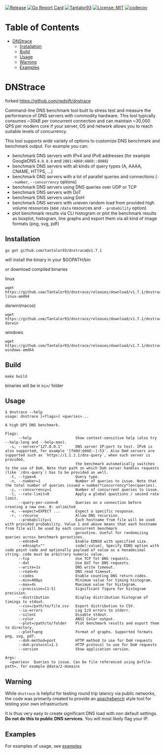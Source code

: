 [![Release](https://img.shields.io/github/release/Tantalor93/dnstrace/all.svg)](https://github.com/Tantalor93/dnstrace/releases)
[![Go Report Card](https://goreportcard.com/badge/github.com/Tantalor93/dnstrace)](https://goreportcard.com/report/github.com/Tantalor93/dnstrace)
[![Tantalor93](https://circleci.com/gh/Tantalor93/dnstrace/tree/master.svg?style=svg)](https://circleci.com/gh/Tantalor93/dnstrace?branch=master)
[![License: MIT](https://img.shields.io/badge/License-MIT-yellow.svg)](https://github.com/Tantalor93/dnstrace/blob/master/LICENSE)
[![codecov](https://codecov.io/gh/Tantalor93/dnstrace/branch/master/graph/badge.svg?token=MC6PK2OLMK)](https://codecov.io/gh/Tantalor93/dnstrace)

# Table of Contents
- [DNStrace](#dnstrace)
    * [Installation](#installation)
    * [Build](#build)
    * [Usage](#usage)
    * [Warning](#warning)
    * [Examples](#examples)

# DNStrace
forked https://github.com/redsift/dnstrace 

Command-line DNS benchmark tool built to stress test and measure the performance of DNS servers with commodity hardware.
This tool typically consumes ~30kB per concurrent connection and can maintain ~30,000 QPS per modern core if your server, OS and network allows you to reach suitable levels of concurrency.

This tool supports wide variety of options to customize DNS benchmark and benchmark output. For example you can:
* benchmark DNS servers with IPv4 and IPv6 addresses (for example GoogleDNS `8.8.8.8` and `2001:4860:4860::8888`)
* benchmark DNS servers with all kinds of query types (A, AAAA, CNAME, HTTPS, ...)
* benchmark DNS servers with a lot of parallel queries and connections (`--number`, `--concurrency` options)
* benchmark DNS servers using DNS queries over UDP or TCP
* benchmark DNS servers with DoT
* benchmark DNS servers using DoH  
* benchmark DNS servers with uneven random load from provided high volume resources (see `/data` resources and `--probability` option)  
* plot benchmark results via CLI histogram or plot the benchmark results as boxplot, histogram, line graphs and export
them via all kind of image formats (png, svg, pdf)

## Installation 
```
go get github.com/tantalor93/dnstrace@v1.7.1
```
will install the binary in your $GOPATH/bin

or download compiled binaries

linux
```
wget https://github.com/Tantalor93/dnstrace/releases/download/v1.7.1/dnstrace-linux-amd64
```
darwin(macos)
```
wget https://github.com/Tantalor93/dnstrace/releases/download/v1.7.1/dnstrace-darwin
```
windows
```
wget https://github.com/Tantalor93/dnstrace/releases/download/v1.7.1/dnstrace-windows-amd64
```

## Build
```
make build
```
binaries will be in `bin/` folder

## Usage

```
$ dnstrace --help
usage: dnstrace [<flags>] <queries>...

A high QPS DNS benchmark.

Flags:
      --help                    Show context-sensitive help (also try --help-long and --help-man).
  -s, --server="127.0.0.1"      DNS server IP:port to test. IPv6 is also supported, for example '[fddd:dddd::]:53'. Also DoH servers are supported such as `https://1.1.1.1/dns-query`, when such server is provided,
                                the benchmark automatically switches to the use of DoH. Note that path on which DoH server handles requests (like `/dns-query`) has to be provided as well.
  -t, --type=A                  Query type.
  -n, --number=1                Number of queries to issue. Note that the total number of queries issued = number*concurrency*len(queries).
  -c, --concurrency=1           Number of concurrent queries to issue.
  -l, --rate-limit=0            Apply a global questions / second rate limit.
      --query-per-conn=0        Queries on a connection before creating a new one. 0: unlimited
  -e, --expect=EXPECT ...       Expect a specific response.
  -r, --recurse                 Allow DNS recursion.
      --probability=1           Each hostname from file will be used with provided probability. Value 1 and above means that each hostname from file will be used by each concurrent benchmark
                                goroutine. Useful for randomizing queries across benchmark goroutines.
      --edns0=0                 Enable EDNS0 with specified size.
      --ednsopt=""              code[:value], Specify EDNS option with code point code and optionally payload of value as a hexadecimal string. code must be arbitrary numeric value.
      --tcp                     Use TCP fot DNS requests.
      --dot                     Use DoT for DNS requests.
      --write=1s                DNS write timeout.
      --read=4s                 DNS read timeout.
      --codes                   Enable counting DNS return codes.
      --min=400µs               Minimum value for timing histogram.
      --max=4s                  Maximum value for histogram.
      --precision=[1-5]         Significant figure for histogram precision.
      --distribution            Display distribution histogram of timings to stdout.
      --csv=/path/to/file.csv   Export distribution to CSV.
      --io-errors               Log I/O errors to stderr.
      --silent                  Disable stdout.
      --color                   ANSI Color output.
      --plot=/path/to/folder    Plot benchmark results and export them to directory.
      --plotf=png               Format of graphs. Supported formats png, svg, pdf.
      --doh-method=post         HTTP method to use for DoH requests
      --doh-protocol=1.1        HTTP protocol to use for DoH requests
      --version                 Show application version.

Args:
  <queries>  Queries to issue. Can be file referenced using @<file-path>, for example @data/2-domains
```

## Warning

While `dnstrace` is helpful for testing round trip latency via public networks,
the code was primarily created to provide an [apachebench](https://en.wikipedia.org/wiki/ApacheBench)
style tool for testing your own infrastructure.

It is thus very easy to create significant DNS load with non default settings.
**Do not do this to public DNS services**. You will most likely flag your IP.

## Examples

For examples of usage, see [examples](docs/examples.md)
